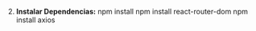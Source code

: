 2. **Instalar Dependencias:**
    npm install
    npm install react-router-dom
    npm install axios